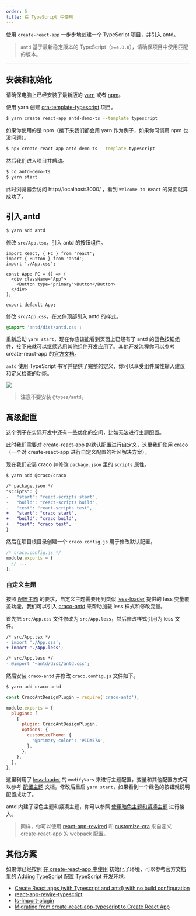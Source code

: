 ```yaml
---
order: 5
title: 在 TypeScript 中使用
---
```


使用 `create-react-app` 一步步地创建一个 TypeScript 项目，并引入 antd。

> `antd` 基于最新稳定版本的 TypeScript（`>=4.0.0`），请确保项目中使用匹配的版本。

---

## 安装和初始化

请确保电脑上已经安装了最新版的 [yarn](https://yarnpkg.com) 或者 [npm](https://www.npmjs.com/)。

使用 yarn 创建 [cra-template-typescript](https://github.com/facebook/create-react-app/tree/master/packages/cra-template-typescript) 项目。

```bash
$ yarn create react-app antd-demo-ts --template typescript
```

如果你使用的是 npm（接下来我们都会用 yarn 作为例子，如果你习惯用 npm 也没问题）。

```bash
$ npx create-react-app antd-demo-ts --template typescript
```

然后我们进入项目并启动。

```bash
$ cd antd-demo-ts
$ yarn start
```

此时浏览器会访问 http://localhost:3000/ ，看到 `Welcome to React` 的界面就算成功了。

## 引入 antd

```bash
$ yarn add antd
```

修改 `src/App.tsx`，引入 antd 的按钮组件。

```tsx
import React, { FC } from 'react';
import { Button } from 'antd';
import './App.css';

const App: FC = () => (
  <div className="App">
    <Button type="primary">Button</Button>
  </div>
);

export default App;
```

修改 `src/App.css`，在文件顶部引入 antd 的样式。

```css
@import 'antd/dist/antd.css';
```

重新启动 `yarn start`，现在你应该能看到页面上已经有了 antd 的蓝色按钮组件，接下来就可以继续选用其他组件开发应用了。其他开发流程你可以参考 create-react-app 的[官方文档](https://create-react-app.dev/docs/getting-started#creating-a-typescript-app)。

`antd` 使用 TypeScript 书写并提供了完整的定义，你可以享受组件属性输入建议和定义检查的功能。

![](https://gw.alipayobjects.com/zos/antfincdn/26L5vPoLug/8d7da796-175e-40af-8eea-e7031ba09f9f.png)

> 注意不要安装 `@types/antd`。

## 高级配置

这个例子在实际开发中还有一些优化的空间，比如无法进行主题配置。

此时我们需要对 create-react-app 的默认配置进行自定义，这里我们使用 [craco](https://github.com/gsoft-inc/craco) （一个对 create-react-app 进行自定义配置的社区解决方案）。

现在我们安装 craco 并修改 `package.json` 里的 `scripts` 属性。

```bash
$ yarn add @craco/craco
```

```diff
/* package.json */
"scripts": {
-   "start": "react-scripts start",
-   "build": "react-scripts build",
-   "test": "react-scripts test",
+   "start": "craco start",
+   "build": "craco build",
+   "test": "craco test",
}
```

然后在项目根目录创建一个 `craco.config.js` 用于修改默认配置。

```js
/* craco.config.js */
module.exports = {
  // ...
};
```

### 自定义主题

按照 [配置主题](/docs/react/customize-theme) 的要求，自定义主题需要用到类似 [less-loader](https://github.com/webpack-contrib/less-loader/) 提供的 less 变量覆盖功能。我们可以引入 [craco-antd](https://github.com/DocSpring/craco-antd) 来帮助加载 less 样式和修改变量。

首先把 `src/App.css` 文件修改为 `src/App.less`，然后修改样式引用为 less 文件。

```diff
/* src/App.tsx */
- import './App.css';
+ import './App.less';
```

```diff
/* src/App.less */
- @import '~antd/dist/antd.css';
```

然后安装 `craco-antd` 并修改 `craco.config.js` 文件如下。

```bash
$ yarn add craco-antd
```

```js
const CracoAntDesignPlugin = require('craco-antd');

module.exports = {
  plugins: [
    {
      plugin: CracoAntDesignPlugin,
      options: {
        customizeTheme: {
          '@primary-color': '#1DA57A',
        },
      },
    },
  ],
};
```

这里利用了 [less-loader](https://github.com/webpack/less-loader#less-options) 的 `modifyVars` 来进行主题配置，变量和其他配置方式可以参考 [配置主题](/docs/react/customize-theme) 文档。修改后重启 `yarn start`，如果看到一个绿色的按钮就说明配置成功了。

antd 内建了深色主题和紧凑主题，你可以参照 [使用暗色主题和紧凑主题](/docs/react/customize-theme#使用暗色主题和紧凑主题) 进行接入。

> 同样，你可以使用 [react-app-rewired](https://github.com/timarney/react-app-rewired) 和 [customize-cra](https://github.com/arackaf/customize-cra) 来自定义 create-react-app 的 webpack 配置。

## 其他方案

如果你已经按照 [在 create-react-app 中使用](/docs/react/use-with-create-react-app) 初始化了环境，可以参考官方文档里的 [Adding TypeScript](https://create-react-app.dev/docs/adding-typescript) 配置 TypeScript 开发环境。

- [Create React apps (with Typescript and antd) with no build configuration](https://github.com/SZzzzz/react-scripts-ts-antd)
- [react-app-rewire-typescript](https://github.com/lwd-technology/react-app-rewire-typescript)
- [ts-import-plugin](https://github.com/Brooooooklyn/ts-import-plugin)
- [Migrating from create-react-app-typescript to Create React App](https://vincenttunru.com/migrate-create-react-app-typescript-to-create-react-app/)
